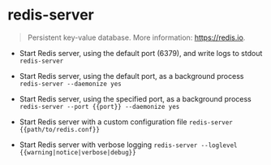 # redis-server
> Persistent key-value database.
> More information: <https://redis.io>.

- Start Redis server, using the default port (6379), and write logs to stdout
`redis-server`

- Start Redis server, using the default port, as a background process
`redis-server --daemonize yes`

- Start Redis server, using the specified port, as a background process
`redis-server --port {{port}} --daemonize yes`

- Start Redis server with a custom configuration file
`redis-server {{path/to/redis.conf}}`

- Start Redis server with verbose logging
`redis-server --loglevel {{warning|notice|verbose|debug}}`
